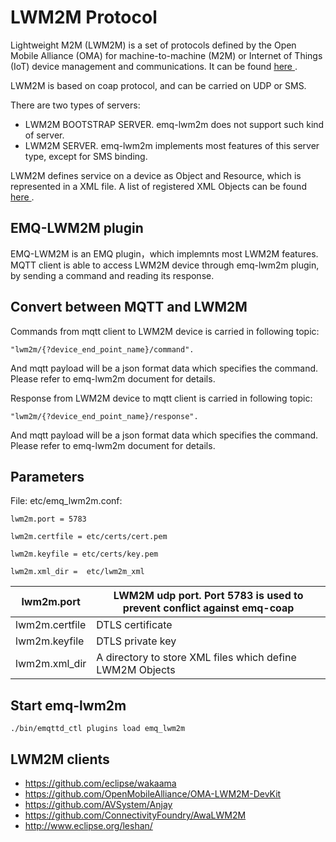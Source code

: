 # LWM2M Protocol

Lightweight M2M (LWM2M) is a set of protocols defined by the Open Mobile Alliance (OMA) for machine-to-machine (M2M) or Internet of Things (IoT) device management and communications. It can be found [ here ](http://www.openmobilealliance.org/wp/) .

LWM2M is based on coap protocol, and can be carried on UDP or SMS.

There are two types of servers:

- LWM2M BOOTSTRAP SERVER. emq-lwm2m does not support such kind of server.
- LWM2M SERVER. emq-lwm2m implements most features of this server type, except for SMS binding.

LWM2M defines service on a device as Object and Resource, which is represented in a XML file. A list of registered XML Objects can be found [ here ](http://www.openmobilealliance.org/wp/OMNA/LwM2M/LwM2MRegistry.html) .

## EMQ-LWM2M plugin

EMQ-LWM2M is an EMQ plugin，which implemnts most LWM2M features. MQTT client is able to access LWM2M device through emq-lwm2m plugin, by sending a command and reading its response.

## Convert between MQTT and LWM2M

Commands from mqtt client to LWM2M device is carried in following topic:

    "lwm2m/{?device_end_point_name}/command".

And mqtt payload will be a json format data which specifies the command. Please refer to emq-lwm2m document for details.

Response from LWM2M device to mqtt client is carried in following topic:

    "lwm2m/{?device_end_point_name}/response".

And mqtt payload will be a json format data which specifies the command. Please refer to emq-lwm2m document for details.

## Parameters

File: etc/emq_lwm2m.conf:

    lwm2m.port = 5783

    lwm2m.certfile = etc/certs/cert.pem

    lwm2m.keyfile = etc/certs/key.pem

    lwm2m.xml_dir =  etc/lwm2m_xml

| lwm2m.port     | LWM2M udp port. Port 5783 is used to prevent conflict against emq-coap |
| -------------- | ---------------------------------------------------------------------- |
| lwm2m.certfile | DTLS certificate                                                       |
| lwm2m.keyfile  | DTLS private key                                                       |
| lwm2m.xml_dir  | A directory to store XML files which define LWM2M Objects              |

## Start emq-lwm2m

    ./bin/emqttd_ctl plugins load emq_lwm2m

## LWM2M clients

- [ https://github.com/eclipse/wakaama ](https://github.com/eclipse/wakaama)
- [ https://github.com/OpenMobileAlliance/OMA-LWM2M-DevKit ](https://github.com/OpenMobileAlliance/OMA-LWM2M-DevKit)
- [ https://github.com/AVSystem/Anjay ](https://github.com/AVSystem/Anjay)
- [ https://github.com/ConnectivityFoundry/AwaLWM2M ](https://github.com/ConnectivityFoundry/AwaLWM2M)
- [ http://www.eclipse.org/leshan/ ](http://www.eclipse.org/leshan/)
